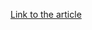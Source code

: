 [Link to the article](https://www.trendmicro.com/en_us/research/24/j/earth-simnavaz-cyberattacks-uae-gulf-regions.html)
